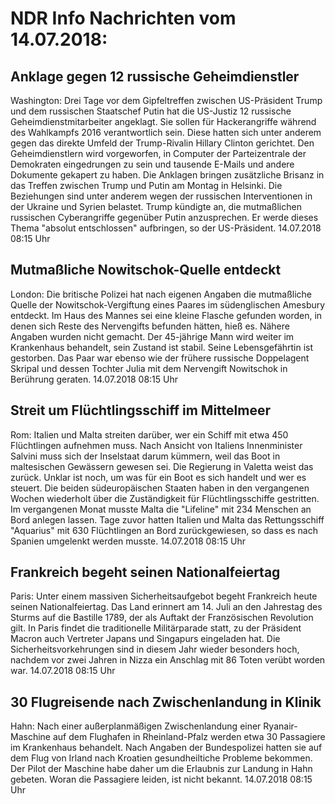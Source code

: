 # NDR Info Nachrichten vom 14.07.2018:


## Anklage gegen 12 russische Geheimdienstler
Washington: Drei Tage vor dem Gipfeltreffen zwischen US-Präsident Trump und dem russischen Staatschef Putin hat die US-Justiz 12 russische Geheimdienstmitarbeiter angeklagt. Sie sollen für Hackerangriffe während des Wahlkampfs 2016 verantwortlich sein. Diese hatten sich unter anderem gegen das direkte Umfeld der Trump-Rivalin Hillary Clinton gerichtet. Den Geheimdienstlern wird vorgeworfen, in Computer der Parteizentrale der Demokraten eingedrungen zu sein und tausende E-Mails und andere Dokumente gekapert zu haben. Die Anklagen bringen zusätzliche Brisanz in das Treffen zwischen Trump und Putin am Montag in Helsinki. Die Beziehungen sind unter anderem wegen der russischen Interventionen in der Ukraine und Syrien belastet. Trump kündigte an, die mutmaßlichen russischen Cyberangriffe gegenüber Putin anzusprechen. Er werde dieses Thema "absolut entschlossen" aufbringen, so der US-Präsident. 14.07.2018 08:15 Uhr 

## Mutmaßliche Nowitschok-Quelle entdeckt
London: Die britische Polizei hat nach eigenen Angaben die mutmaßliche Quelle der Nowitschok-Vergiftung eines Paares im südenglischen Amesbury entdeckt. Im Haus des Mannes sei eine kleine Flasche gefunden worden, in denen sich Reste des Nervengifts befunden hätten, hieß es. Nähere Angaben wurden nicht gemacht. Der 45-jährige Mann wird weiter im Krankenhaus behandelt, sein Zustand ist stabil. Seine Lebensgefährtin ist gestorben. Das Paar war ebenso wie der frühere russische Doppelagent Skripal und dessen Tochter Julia mit dem Nervengift Nowitschok in Berührung geraten. 14.07.2018 08:15 Uhr 

## Streit um Flüchtlingsschiff im Mittelmeer
Rom:		Italien und Malta streiten darüber, wer ein Schiff mit etwa 450 Flüchtlingen aufnehmen muss. Nach Ansicht von Italiens Innenminister Salvini muss sich der Inselstaat darum kümmern, weil das Boot in maltesischen Gewässern gewesen sei. Die Regierung in Valetta weist das zurück. Unklar ist noch, um was für ein Boot es sich handelt und wer es steuert. Die beiden südeuropäischen Staaten haben in den vergangenen Wochen wiederholt über die Zuständigkeit für Flüchtlingsschiffe gestritten. Im vergangenen Monat musste Malta die "Lifeline" mit 234 Menschen an Bord anlegen lassen. Tage zuvor hatten Italien und Malta das Rettungsschiff "Aquarius" mit 630 Flüchtlingen an Bord zurückgewiesen, so dass es nach Spanien umgelenkt werden musste. 14.07.2018 08:15 Uhr 

## Frankreich begeht seinen Nationalfeiertag
Paris: Unter einem massiven Sicherheitsaufgebot begeht Frankreich heute seinen Nationalfeiertag. Das Land erinnert am 14. Juli an den Jahrestag des Sturms auf die Bastille 1789, der als Auftakt der Französischen Revolution gilt. In Paris findet die traditionelle Militärparade statt, zu der Präsident Macron auch Vertreter Japans und Singapurs eingeladen hat. Die Sicherheitsvorkehrungen sind in diesem Jahr wieder besonders hoch, nachdem vor zwei Jahren in Nizza ein Anschlag mit 86 Toten verübt worden war. 14.07.2018 08:15 Uhr 

## 30 Flugreisende nach Zwischenlandung in Klinik
Hahn: Nach einer außerplanmäßigen Zwischenlandung einer Ryanair-Maschine auf dem Flughafen in Rheinland-Pfalz werden etwa 30 Passagiere im Krankenhaus behandelt. Nach Angaben der Bundespolizei hatten sie auf dem Flug von Irland nach Kroatien gesundheiltiche Probleme bekommen. Der Pilot der Maschine habe daher um die Erlaubnis zur Landung in Hahn gebeten. Woran die Passagiere leiden, ist nicht bekannt. 14.07.2018 08:15 Uhr 
